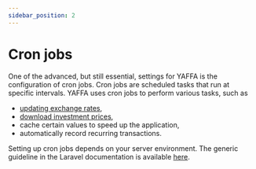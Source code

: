 ```yaml
---
sidebar_position: 2
---
```


# Cron jobs

One of the advanced, but still essential, settings for YAFFA is the configuration of cron jobs. Cron jobs are scheduled tasks that run at specific intervals. YAFFA uses cron jobs to perform various tasks, such as
* [updating exchange rates](update-exchange-rates.md),
* [download investment prices](download-investment-prices.md),
* cache certain values to speed up the application,
* automatically record recurring transactions.

Setting up cron jobs depends on your server environment. The generic guideline in the Laravel documentation is available [here](https://laravel.com/docs/10.x/scheduling#running-the-scheduler).
